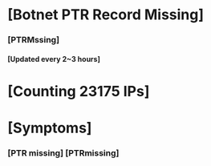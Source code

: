 # [Botnet PTR Record Missing]
### [PTRMssing]
#### [Updated every 2~3 hours]

# [Counting 23175 IPs]

# [Symptoms] 
###   [PTR missing] [PTRmissing]
